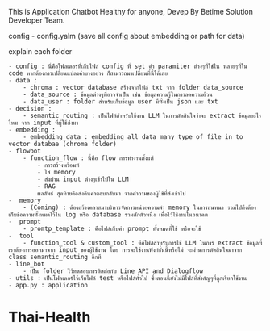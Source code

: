 This is Application Chatbot Healthy for anyone, Devep By Betime Solution Developer Team.

config
    - config.yalm (save all config about embedding or path for data)

explain each folder 

    - config : นี่คือโฟลเดอร์ที่เก็บไฟล์ config ที่ set ค่า paramiter ต่างๆที่ใช่ใน หลายๆที่ใน code หากต้องการเปลี่ยนแปลงค่าบางอย่าง ก็สามารถมาเปลี่ยนที่นี่ได้เลย
    - data :
        - chroma : vector database สร้างจากไฟล์ txt จาก folder data_source
        - data_source : ข้อมูลต่างๆที่อาจจำเป็น เช่น ข้อมูลความรู้ในการลดความอ้วน 
        - data_user : folder สำหรับเก็บข้อมูล user มีทั้งเป็น json และ txt 
    - decision : 
        - semantic_routing : เป็นไฟล์สำหรับใช้งาน LLM ในการตัดสินใจว่าจะ extract ข้อมูลอะไรไหม จาก input ที่ผู้ใช้ส่งมา 
    - embedding : 
        - embedding_data : embedding all data many type of file in to vector databae (chroma folder)
    - flowbot 
        - function_flow : นี่คือ flow การทำงานตั้งแต่ 
            - การสร้างพร้อมท์ 
            - ใส่ memory 
            - ส่งผ่าน input ต่างๆเข้าไปใน LLM
            - RAG 
            ผลลัพธ์ สุดท้ายคือส่งคืนคำตอบกลับมา จากคำถามของผู้ใช้ที่ส่งเข้าไป 
    -  memory 
        - (Coming) : ต้องสร้างคลาสมาบริหารจัดการหน่วยความจำ memory ในการสนทนา รวมไปถึงต้องเก็บข้อความทั้งหมดไว้ใน log หรือ database รวมสักตัวหนึ่ง เพื่อไว้ใช้งานในอนาคต
    -  prompt 
        - promtp_template : คือไฟล์เก็บค่า prompt ทั้งหมดที่ใช้ หรือจะใช้ 
    -  tool 
        - function_tool & custom_tool : คือไฟล์สำหรับการใช้ LLM ในการ extract ข้อมูลที่เราต้องการออกมาจาก input ของผู้ใช้งาน โดย การจะใช้งานฟังก์ชั่นนี้หรือไม่ จะผ่านการตัดสินใจมาจาก class semantic_routing อีกที
    - line_bot
        - เป็น folder ไว้ทดสอบการติดต่อกับ Line API and Dialogflow
    - utils : เป็นโฟลเดอร์ไว้เก็บไฟล์ test หรือไฟล์ทั่วไป ซึ่งตอนนี้ยังไม่มีไฟล์ที่สำคัญๆที่ถูกเรียกใช้งาน
    - app.py : application 
# Thai-Health
